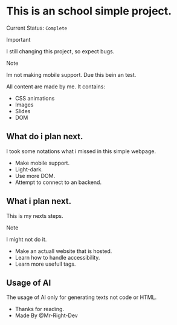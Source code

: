 # This is an school simple project.
Current Status: `Complete`

> [!IMPORTANT]
> I still changing this project, so expect bugs.

> [!NOTE]
> Im not making mobile support. Due this bein an test.

All content are made by me.
It contains:
<ul>
  <li>CSS animations</li>
  <li>Images</li>
  <li>Slides</li>
  <li>DOM</li>
</ul>

## What do i plan next.
I took some notations what i missed in this simple webpage.
<ul>
  <li>Make mobile support.</li>
  <li>Light-dark.</li>
  <li>Use more DOM.</li>
  <li>Attempt to connect to an backend.</li>
</ul>

## What i plan next.
This is my nexts steps.
> [!NOTE]
> I might not do it.

+ Make an actuall website that is hosted.
+ Learn how to handle accessibility.
+ Learn more usefull tags.

## Usage of AI
The usage of AI only for generating texts not code or HTML.

+ Thanks for reading.
+ Made By @Mr-Right-Dev
